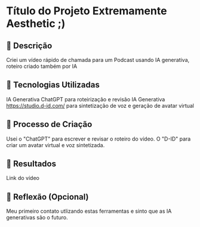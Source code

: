 # Título do Projeto Extremamente Aesthetic ;)

## 📒 Descrição
Criei um vídeo rápido de chamada para um Podcast usando IA generativa, roteiro criado também por IA

## 🤖 Tecnologias Utilizadas
IA Generativa ChatGPT para roteirização e revisão
IA Generativa https://studio.d-id.com/ para sintetização de voz e geração de avatar virtual 

## 🧐 Processo de Criação
Usei o "ChatGPT" para escrever e revisar o roteiro do vídeo. O "D-ID"  para criar um avatar virtual e voz sintetizada.

## 🚀 Resultados
Link do vídeo

## 💭 Reflexão (Opcional)
Meu primeiro contato utlizando estas ferramentas e sinto que as IA generativas são o futuro.
